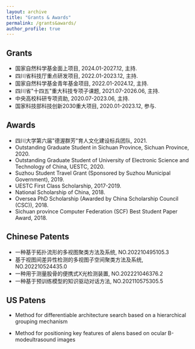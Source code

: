 ```yaml
---
layout: archive
title: "Grants & Awards"
permalink: /grants&awards/
author_profile: true
---
```

## Grants
* 国家自然科学基金面上项目, 2024.01-2027.12, 主持. 
* 四川省科技厅重点研发项目, 2022.01-2023.12, 主持.
* 国家自然科学基金青年基金项目, 2022.01-2024.12, 主持.
* 四川省"十四五"重大科技专项子课题, 2021.07-2026.06, 主持.
* 中央高校科研专项资助, 2020.07-2023.06, 主持.
* 国家科技部科技创新2030重大项目, 2020.01-2023.12, 参与.

## Awards
* 四川大学第六届"德渥群芳"育人文化建设标兵团队, 2021.
* Outstanding Graduate Student in Sichuan Province, Sichuan Province, 2020.
* Outstanding Graduate Student of University of Electronic Science and Technology of China, UESTC, 2020.
* Suzhou Student Travel Grant (Sponsored by Suzhou Municipal Government), 2019.
* UESTC First Class Scholarship, 2017-2019.
* National Scholarship of China, 2018.
* Oversea PhD Scholarship (Awarded by China Scholarship Council (CSC)), 2018.
* Sichuan province Computer Federation (SCF) Best Student Paper Award, 2018.

## Chinese Patents
* 一种基于拓扑流形的多视图聚类方法及系统, NO.202210495105.3
* 基于视图间差异性检测的多视图子空间聚类方法及系统, NO.202210524435.0
* 一种用于测量股骨的便携式X光检测装置, NO.202221046376.2
* 一种基于预训练模型的知识驱动对话方法, NO.202110575305.5

## US Patens
* Method for differentiable architecture search based on a hierarchical grouping mechanism
* Method for positioning key features of alens based on ocular B-modeultrasound images

  <!--  -->
